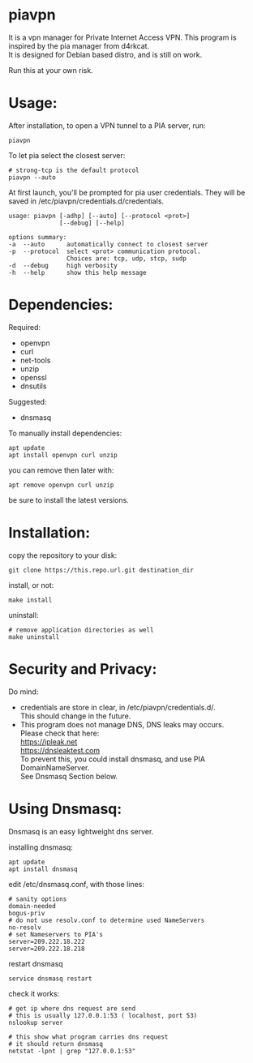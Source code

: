 # piavpn
It is a vpn manager for Private Internet Access VPN. This program is inspired by the pia manager from d4rkcat.  
It is designed for Debian based distro, and is still on work.

Run this at your own risk.



Usage:
==========
After installation, to open a VPN tunnel to a PIA server, run:
	
	piavpn

To let pia select the closest server:

	# strong-tcp is the default protocol
	piavpn --auto

At first launch, you'll be prompted for pia user credentials. They will be saved in /etc/piavpn/credentials.d/credentials.

	usage: piavpn [-adhp] [--auto] [--protocol <prot>]
				  [--debug] [--help]

	options summary:
	-a  --auto      automatically connect to closest server
	-p  --protocol  select <prot> communication protocol.
					Choices are: tcp, udp, stcp, sudp 
	-d  --debug     high verbosity
	-h  --help      show this help message




Dependencies:
==========
Required:
- openvpn
- curl
- net-tools
- unzip
- openssl
- dnsutils

Suggested:
- dnsmasq

To manually install dependencies:  
	
	apt update  
	apt install openvpn curl unzip

you can remove then later with:  
	
	apt remove openvpn curl unzip

be sure to install the latest versions.



Installation:
==========
copy the repository to your disk:  
	
	git clone https://this.repo.url.git destination_dir


install, or not:  
	
	make install

uninstall:  
	
	# remove application directories as well
	make uninstall



Security and Privacy:
==========
Do mind:
- credentials are store in clear, in /etc/piavpn/credentials.d/.  
	This should change in the future.
- This program does not manage DNS, DNS leaks may occurs.  
	Please check that here:  
			https://ipleak.net  
			https://dnsleaktest.com  
	To prevent this, you could install dnsmasq, and use PIA DomainNameServer.  
	See Dnsmasq Section below.


Using Dnsmasq:
==========
Dnsmasq is an easy lightweight dns server.

installing dnsmasq:  
	
	apt update  
	apt install dnsmasq  

edit /etc/dnsmasq.conf, with those lines:
	
	# sanity options
	domain-needed
	bogus-priv
	# do not use resolv.conf to determine used NameServers
	no-resolv
	# set Nameservers to PIA's
	server=209.222.18.222
	server=209.222.18.218

restart dnsmasq 
	
	service dnsmasq restart

check it works:  

	# get ip where dns request are send  
	# this is usually 127.0.0.1:53 ( localhost, port 53)
	nslookup server

	# this show what program carries dns request  
	# it should return dnsmasq  
	netstat -lpnt | grep "127.0.0.1:53"
